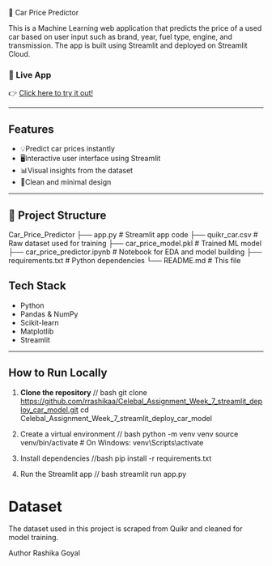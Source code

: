 🚗 Car Price Predictor

This is a Machine Learning web application that predicts the price of a used car based on user input such as brand, year, fuel type, engine, and transmission. The app is built using Streamlit and deployed on Streamlit Cloud.

### 🔗 Live App
👉 [Click here to try it out!](https://celebalassignmentweek7appdeploycarmodel-ggv3gvfeb7vavkiq2il4st.streamlit.app)

---

## Features

- 💡Predict car prices instantly
- 🖥️Interactive user interface using Streamlit
- 📊Visual insights from the dataset
- 🎯Clean and minimal design

---

## 📁 Project Structure

 Car_Price_Predictor
├── app.py # Streamlit app code
├── quikr_car.csv # Raw dataset used for training
├── car_price_model.pkl # Trained ML model
├── car_price_predictor.ipynb # Notebook for EDA and model building
├── requirements.txt # Python dependencies
└── README.md # This file

## Tech Stack

- Python
- Pandas & NumPy
- Scikit-learn
- Matplotlib
- Streamlit

---

## How to Run Locally

1. **Clone the repository**
// bash
git clone https://github.com/rrashikaa/Celebal_Assignment_Week_7_streamlit_deploy_car_model.git
cd Celebal_Assignment_Week_7_streamlit_deploy_car_model

2. Create a virtual environment
// bash
python -m venv venv
source venv/bin/activate  # On Windows: venv\Scripts\activate

3. Install dependencies
//bash
pip install -r requirements.txt

4. Run the Streamlit app
// bash
streamlit run app.py


# Dataset
The dataset used in this project is scraped from Quikr and cleaned for model training.

Author
Rashika Goyal

